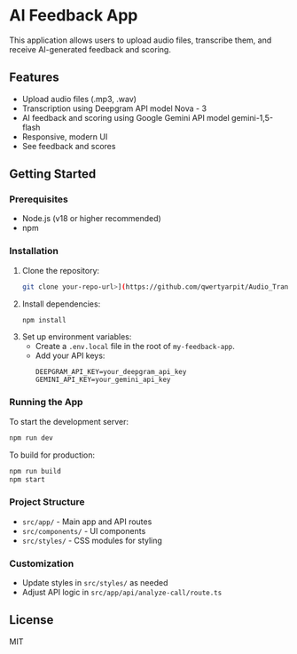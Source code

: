 # AI Feedback App

This application allows users to upload audio files, transcribe them, and receive AI-generated feedback and scoring.

## Features

- Upload audio files (.mp3, .wav)
- Transcription using Deepgram API model Nova - 3
- AI feedback and scoring using Google Gemini API model gemini-1,5-flash
- Responsive, modern UI
- See feedback and scores

## Getting Started

### Prerequisites

- Node.js (v18 or higher recommended)
- npm

### Installation

1. Clone the repository:
   ```bash
   git clone your-repo-url>](https://github.com/qwertyarpit/Audio_Transcriber.git
   
   ```
2. Install dependencies:
   ```bash
   npm install
   ```
3. Set up environment variables:
   - Create a `.env.local` file in the root of `my-feedback-app`.
   - Add your API keys:
     ```env
     DEEPGRAM_API_KEY=your_deepgram_api_key
     GEMINI_API_KEY=your_gemini_api_key
     ```

### Running the App

To start the development server:

```bash
npm run dev
```

To build for production:

```bash
npm run build
npm start
```

### Project Structure

- `src/app/` - Main app and API routes
- `src/components/` - UI components
- `src/styles/` - CSS modules for styling

### Customization

- Update styles in `src/styles/` as needed
- Adjust API logic in `src/app/api/analyze-call/route.ts`

## License

MIT
